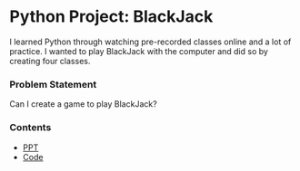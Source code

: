 # Python Project: BlackJack

I learned Python through watching pre-recorded classes online and a lot of practice. I wanted to play BlackJack with the computer and did so by creating four classes.

### Problem Statement
Can I create a game to play BlackJack?

### Contents
- [PPT](./Blackjack_Design.pdf)
- [Code](./deckOfCards.py)

